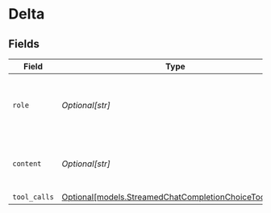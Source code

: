 # Delta


## Fields

| Field                                                                                                        | Type                                                                                                         | Required                                                                                                     | Description                                                                                                  |
| ------------------------------------------------------------------------------------------------------------ | ------------------------------------------------------------------------------------------------------------ | ------------------------------------------------------------------------------------------------------------ | ------------------------------------------------------------------------------------------------------------ |
| `role`                                                                                                       | *Optional[str]*                                                                                              | :heavy_minus_sign:                                                                                           | Role of the generated message author, in this case `assistant`.                                              |
| `content`                                                                                                    | *Optional[str]*                                                                                              | :heavy_minus_sign:                                                                                           | The contents of the assistant message.                                                                       |
| `tool_calls`                                                                                                 | [Optional[models.StreamedChatCompletionChoiceToolCalls]](../models/streamedchatcompletionchoicetoolcalls.md) | :heavy_minus_sign:                                                                                           | N/A                                                                                                          |
